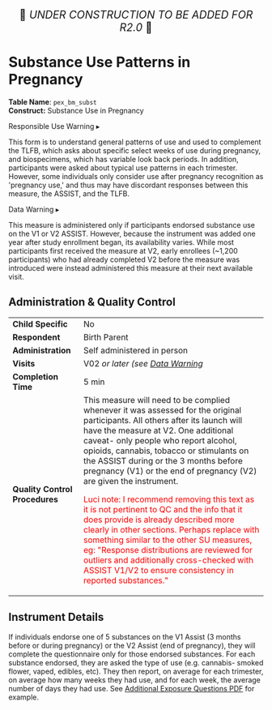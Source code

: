 <p style="text-align: center; font-size: 1.5em;">🚧 <i>UNDER CONSTRUCTION TO BE ADDED FOR R2.0</i> 🚧 </p>

# Substance Use Patterns in Pregnancy
      
**Table Name**: `pex_bm_subst`    
**Construct:** Substance Use in Pregnancy

<div id="alert" class="alert-banner" onclick="toggleCollapse(this)">
  <span class="emoji"><i class="fas fa-exclamation-triangle"></i></span>
  <span class="text-with-link">
  <span class="text">Responsible Use Warning</span>
  <a class="anchor-link" href="#alert" title="Copy link">
  <i class="fa-solid fa-link"></i>
  </a>
  </span>
  <span class="arrow">▸</span>
</div>
<div class="alert-collapsible-content">
<p>This form is to understand general patterns of use and used to complement the TLFB, which asks about specific select weeks of use during pregnancy, and biospecimens, which has variable look back periods. In addition, participants were asked about typical use patterns in each trimester. However, some individuals only consider use after pregnancy recognition as 'pregnancy use,' and thus may have discordant responses between this measure, the ASSIST, and the TLFB.</p>
</div>

<div id="warning" class="warning-banner" onclick="toggleCollapse(this)">
  <span class="emoji"><i class="fas fa-exclamation-triangle"></i></span>
  <span class="text-with-link">
  <span class="text">Data Warning</span>
  <a class="anchor-link" href="#warning" title="Copy link">
  <i class="fa-solid fa-link"></i>
  </a>
  </span>
  <span class="arrow">▸</span>
</div>
<div class="warning-collapsible-content">
<p>This measure is administered only if participants endorsed substance use on the V1 or V2 ASSIST. However, because the instrument was added one year after study enrollment began, its availability varies. While most participants first received the measure at V2, early enrollees (~1,200 participants) who had already completed V2 before the measure was introduced were instead administered this measure at their next available visit.</p> 
</div>

## Administration & Quality Control

<table class="table-no-vertical-lines" style="width: 100%; border-collapse: collapse; table-layout: fixed;">
<tbody>
<tr><td><b>Child Specific</b></td>
<td>No</td></tr>
<tr><td><b>Respondent</b></td>
<td>Birth Parent</td></tr>
<tr><td><b>Administration</b></td>
<td style="word-wrap: break-word; white-space: normal;">Self administered in person</td></tr>
<tr><td><b>Visits</b></td>
<td style="word-wrap: break-word; white-space: normal;">V02 <i>or later (see <a href="#warning">Data Warning</a></i></td></tr>
<tr><td><b>Completion Time</b></td>
<td>5 min</td></tr>
<tr><td><b>Quality Control Procedures</b></td>
<td style="word-wrap: break-word; white-space: normal;">This measure will need to be complied whenever it was assessed for the original participants. All others after its launch will have the measure at V2. One additional caveat- only people who report alcohol, opioids, cannabis, tobacco or stimulants on the ASSIST during or the 3 months before pregnancy (V1) or the end of pregnancy (V2) are given the instrument.
<p style="color: red;">Luci note: I recommend removing this text as it is not pertinent to QC and the info that it does provide is already described more clearly in other sections. Perhaps replace with something similar to the other SU measures, eg: "Response distributions are reviewed for outliers and additionally cross-checked with ASSIST V1/V2 to ensure consistency in reported substances." </p>

</td></tr>      
</tbody>
</table>

## Instrument Details

If individuals endorse one of 5 substances on the V1 Assist (3 months before or during pregnancy) or the V2 Assist (end of pregnancy), they will complete the questionnaire only for those endorsed substances. For each substance endorsed, they are asked the type of use (e.g. cannabis- smoked flower, vaped, edibles, etc). They then report, on average for each trimester, on average how many weeks they had use, and for each week, the average number of days they had use. See [Additional Exposure Questions PDF](additional-exp-V2.pdf) for example.

<br>

